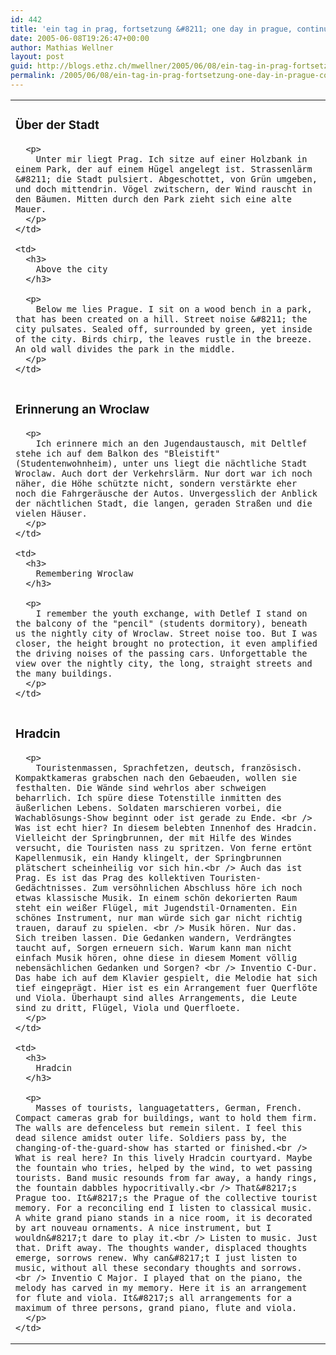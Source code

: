```yaml
---
id: 442
title: 'ein tag in prag, fortsetzung &#8211; one day in prague, continued'
date: 2005-06-08T19:26:47+00:00
author: Mathias Wellner
layout: post
guid: http://blogs.ethz.ch/mwellner/2005/06/08/ein-tag-in-prag-fortsetzung-one-day-in-prague-continued/
permalink: /2005/06/08/ein-tag-in-prag-fortsetzung-one-day-in-prague-continued/
---
```

<table>
  <tr>
    <td>
      <h3>
        Über der Stadt
      </h3>
      
      <p>
        Unter mir liegt Prag. Ich sitze auf einer Holzbank in einem Park, der auf einem Hügel angelegt ist. Strassenlärm &#8211; die Stadt pulsiert. Abgeschottet, von Grün umgeben, und doch mittendrin. Vögel zwitschern, der Wind rauscht in den Bäumen. Mitten durch den Park zieht sich eine alte Mauer.
      </p>
    </td>
    
    <td>
      <h3>
        Above the city
      </h3>
      
      <p>
        Below me lies Prague. I sit on a wood bench in a park, that has been created on a hill. Street noise &#8211; the city pulsates. Sealed off, surrounded by green, yet inside of the city. Birds chirp, the leaves rustle in the breeze. An old wall divides the park in the middle.
      </p>
    </td>
  </tr>
  
  <tr>
    <td>
      <h3>
        Erinnerung an Wroclaw
      </h3>
      
      <p>
        Ich erinnere mich an den Jugendaustausch, mit Deltlef stehe ich auf dem Balkon des "Bleistift" (Studentenwohnheim), unter uns liegt die nächtliche Stadt Wroclaw. Auch dort der Verkehrslärm. Nur dort war ich noch näher, die Höhe schützte nicht, sondern verstärkte eher noch die Fahrgeräusche der Autos. Unvergesslich der Anblick der nächtlichen Stadt, die langen, geraden Straßen und die vielen Häuser.
      </p>
    </td>
    
    <td>
      <h3>
        Remembering Wroclaw
      </h3>
      
      <p>
        I remember the youth exchange, with Detlef I stand on the balcony of the "pencil" (students dormitory), beneath us the nightly city of Wroclaw. Street noise too. But I was closer, the height brought no protection, it even amplified the driving noises of the passing cars. Unforgettable the view over the nightly city, the long, straight streets and the many buildings.
      </p>
    </td>
  </tr>
  
  <tr>
    <td>
      <h3>
        Hradcin
      </h3>
      
      <p>
        Touristenmassen, Sprachfetzen, deutsch, französisch. Kompaktkameras grabschen nach den Gebaeuden, wollen sie festhalten. Die Wände sind wehrlos aber schweigen beharrlich. Ich spüre diese Totenstille inmitten des äußerlichen Lebens. Soldaten marschieren vorbei, die Wachablösungs-Show beginnt oder ist gerade zu Ende. <br /> Was ist echt hier? In diesem belebten Innenhof des Hradcin. Vielleicht der Springbrunnen, der mit Hilfe des Windes versucht, die Touristen nass zu spritzen. Von ferne ertönt Kapellenmusik, ein Handy klingelt, der Springbrunnen plätschert scheinheilig vor sich hin.<br /> Auch das ist Prag. Es ist das Prag des kollektiven Touristen-Gedächtnisses. Zum versöhnlichen Abschluss höre ich noch etwas klassische Musik. In einem schön dekorierten Raum steht ein weißer Flügel, mit Jugendstil-Ornamenten. Ein schönes Instrument, nur man würde sich gar nicht richtig trauen, darauf zu spielen. <br /> Musik hören. Nur das. Sich treiben lassen. Die Gedanken wandern, Verdrängtes taucht auf, Sorgen erneuern sich. Warum kann man nicht einfach Musik hören, ohne diese in diesem Moment völlig nebensächlichen Gedanken und Sorgen? <br /> Inventio C-Dur. Das habe ich auf dem Klavier gespielt, die Melodie hat sich tief eingeprägt. Hier ist es ein Arrangement fuer Querflöte und Viola. Überhaupt sind alles Arrangements, die Leute sind zu dritt, Flügel, Viola und Querfloete.
      </p>
    </td>
    
    <td>
      <h3>
        Hradcin
      </h3>
      
      <p>
        Masses of tourists, languagetatters, German, French. Compact cameras grab for buildings, want to hold them firm. The walls are defenceless but remein silent. I feel this dead silence amidst outer life. Soldiers pass by, the changing-of-the-guard-show has started or finished.<br /> What is real here? In this lively Hradcin courtyard. Maybe the fountain who tries, helped by the wind, to wet passing tourists. Band music resounds from far away, a handy rings, the fountain dabbles hypocritivally.<br /> That&#8217;s Prague too. It&#8217;s the Prague of the collective tourist memory. For a reconciling end I listen to classical music. A white grand piano stands in a nice room, it is decorated by art nouveau ornaments. A nice instrument, but I wouldn&#8217;t dare to play it.<br /> Listen to music. Just that. Drift away. The thoughts wander, displaced thoughts emerge, sorrows renew. Why can&#8217;t I just listen to music, without all these secondary thoughts and sorrows. <br /> Inventio C Major. I played that on the piano, the melody has carved in my memory. Here it is an arrangement for flute and viola. It&#8217;s all arrangements for a maximum of three persons, grand piano, flute and viola.
      </p>
    </td>
  </tr>
</table>